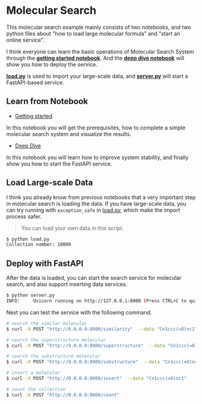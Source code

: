 # Molecular Search

This molecular search example mainly consists of two notebooks, and two python files about "how to load large molecular formula" and "start an online service".



I think everyone can learn the basic operations of Molecular Search System through the [**getting started notebook**](./build_molecular_search_engine.ipynb). And the [**deep dive notebook**](./deep_dive_molecular_search.ipynb) will show you how to deploy the service.  

[**load.py**](./load.py) is used to import your large-scale data, and [**server.py**](./server.py) will start a FastAPI-based service.

## Learn from Notebook

- [Getting started](build_molecular_search_engine.ipynb)

In this notebook you will get the prerequisites, how to complete a simple molecular search system and visualize the results.

- [Deep Dive](./deep_dive_molecular_search.ipynb)

In this notebook you will learn how to improve system stability, and finally show you how to start the FastAPI service.

## Load Large-scale Data

I think you already know from previous notebooks that a very important step in molecular search is loading the data. If you have large-scale data, you can try running with `exception_safe` in [load.py](./load.py), which make the import process safer.

> You can load your own data in this script.

```bash
$ python load.py
Collection number: 10000
```

## Deploy with FastAPI

After the data is loaded, you can start the search service for molecular search, and also support inserting data services.

```bash
$ python server.py
INFO:     Uvicorn running on http://127.0.0.1:8000 (Press CTRL+C to quit)
```

Next you can test the service with the following command.

```bash
# search the similar molecular
$ curl -X POST "http://0.0.0.0:8000/similarity"  --data "Cn1ccc(=O)nc1"

# search the superstructure molecular
$ curl -X POST "http://0.0.0.0:8000/superstructure"  --data "Cn1ccc(=O)nc1"

# search the substructure molecular
$ curl -X POST "http://0.0.0.0:8000/substructure"  --data "Cn1ccc(=O)nc1"

# insert a molecular
$ curl -X POST "http://0.0.0.0:8000/insert"  --data "Cn1ccc(=O)nc1"

# count the collection
$ curl -X POST "http://0.0.0.0:8000/count"
```
